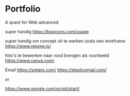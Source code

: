# Portfolio

A quest for Web advanced

super handig
https://boxicons.com/usage

super handig om concept uit te werken zoals een wireframe
https://www.relume.io/

foto's te bewerken naar rood brengen als voorbeeld
https://www.canva.com/

Email
https://smtpjs.com/
https://elasticemail.com/

or

https://www.google.com/script/start/
